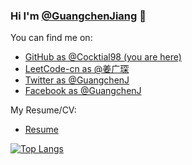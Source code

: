### Hi I'm [@GuangchenJiang](https://github.com/Cocktail98) 👋

You can find me on:

* [GitHub as @Cocktial98 (you are here)](https://github.com/Cocktail98)
* [LeetCode-cn as @姜广琛 ](https://leetcode-cn.com/u/jiang-guang-chen/)
* [Twitter as @GuangchenJ](https://twitter.com/GuangchenJ)
* [Facebook as @GuangchenJ](https://www.facebook.com/GuangchenJ)

My Resume/CV:

* [Resume](https://lc-resume.oss-cn-hangzhou.aliyuncs.com/1632538169-iNCzkM-JiangG_CV.pdf)

[![Top Langs](https://github-readme-stats.vercel.app/api/top-langs/?username=Cocktail98&layout=compact)](https://github.com/Cocktail98)


<!--
**Cocktail98/Cocktail98** is a ✨ _special_ ✨ repository because its `README.md` (this file) appears on your GitHub profile.
Here are some ideas to get you started:
- 🔭 I’m currently working on ...
- 🌱 I’m currently learning ...
- 👯 I’m looking to collaborate on ...
- 🤔 I’m looking for help with ...
- 💬 Ask me about ...
- 📫 How to reach me: ...
- 😄 Pronouns: ...
- ⚡ Fun fact: ...
![info](https://github-readme-stats.vercel.app/api?username=Cocktail98&show_icons=true&count_private=true&hide=prs&theme=vue)
-->
